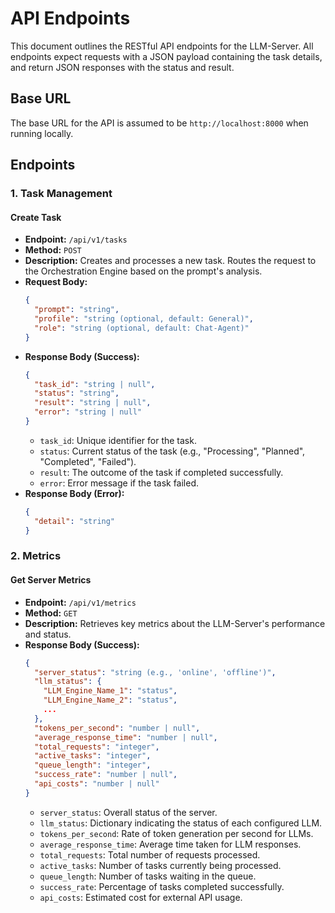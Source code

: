 # API Endpoints

This document outlines the RESTful API endpoints for the LLM-Server. All endpoints expect requests with a JSON payload containing the task details, and return JSON responses with the status and result.

## Base URL

The base URL for the API is assumed to be `http://localhost:8000` when running locally.

## Endpoints

### 1. Task Management

#### Create Task

*   **Endpoint:** `/api/v1/tasks`
*   **Method:** `POST`
*   **Description:** Creates and processes a new task. Routes the request to the Orchestration Engine based on the prompt's analysis.
*   **Request Body:**
    ```json
    {
      "prompt": "string",
      "profile": "string (optional, default: General)",
      "role": "string (optional, default: Chat-Agent)"
    }
    ```
*   **Response Body (Success):**
    ```json
    {
      "task_id": "string | null",
      "status": "string",
      "result": "string | null",
      "error": "string | null"
    }
    ```
    *   `task_id`: Unique identifier for the task.
    *   `status`: Current status of the task (e.g., "Processing", "Planned", "Completed", "Failed").
    *   `result`: The outcome of the task if completed successfully.
    *   `error`: Error message if the task failed.
*   **Response Body (Error):**
    ```json
    {
      "detail": "string"
    }
    ```

### 2. Metrics

#### Get Server Metrics

*   **Endpoint:** `/api/v1/metrics`
*   **Method:** `GET`
*   **Description:** Retrieves key metrics about the LLM-Server's performance and status.
*   **Response Body (Success):**
    ```json
    {
      "server_status": "string (e.g., 'online', 'offline')",
      "llm_status": {
        "LLM_Engine_Name_1": "status",
        "LLM_Engine_Name_2": "status",
        ...
      },
      "tokens_per_second": "number | null",
      "average_response_time": "number | null",
      "total_requests": "integer",
      "active_tasks": "integer",
      "queue_length": "integer",
      "success_rate": "number | null",
      "api_costs": "number | null"
    }
    ```
    *   `server_status`: Overall status of the server.
    *   `llm_status`: Dictionary indicating the status of each configured LLM.
    *   `tokens_per_second`: Rate of token generation per second for LLMs.
    *   `average_response_time`: Average time taken for LLM responses.
    *   `total_requests`: Total number of requests processed.
    *   `active_tasks`: Number of tasks currently being processed.
    *   `queue_length`: Number of tasks waiting in the queue.
    *   `success_rate`: Percentage of tasks completed successfully.
    *   `api_costs`: Estimated cost for external API usage.
